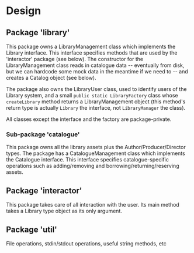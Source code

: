 # Design

## Package 'library'

This package owns a LibraryManagement class which implements the Library interface. This interface specifies methods that are used by the 'interactor' package (see below). The constructor for the LibraryManagement class reads in catalogue data -- eventually from disk, but we can hardcode some mock data in the meantime if we need to -- and creates a Catalog object (see below).

The package also owns the LibraryUser class, used to identify users of the Library system, and a small `public static LibraryFactory` class whose `createLibrary` method returns a LibraryManagement object (this method's return type is actually `Library` the interface, not `LibraryManager` the class).

All classes except the interface and the factory are package-private.

### Sub-package 'catalogue'

This package owns all the library assets plus the Author/Producer/Director types. The package has a CatalogueManagement class which implements the Catalogue interface. This interface specifies catalogue-specific operations such as adding/removing and borrowing/returning/reserving assets.

## Package 'interactor'

This package takes care of all interaction with the user. Its main method takes a Library type object as its only argument.

## Package 'util'

File operations, stdin/stdout operations, useful string methods, etc

